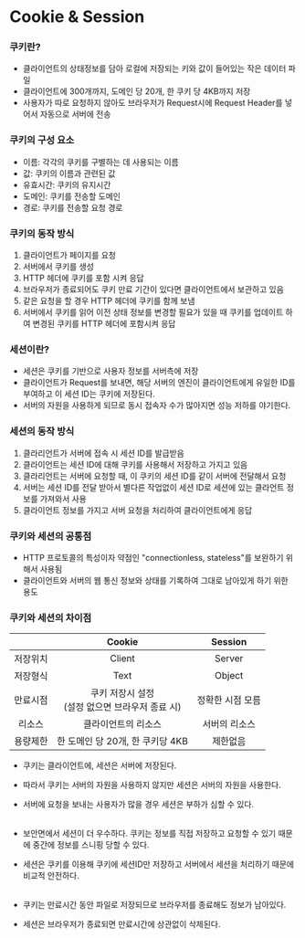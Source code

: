 # Cookie & Session

### 쿠키란?
* 클라이언트의 상태정보를 담아 로컬에 저장되는 키와 값이 들어있는 작은 데이터 파일
* 클라이언트에 300개까지, 도메인 당 20개, 한 쿠키 당 4KB까지 저장
* 사용자가 따로 요청하지 않아도 브라우저가 Request시에 Request Header를 넣어서 자동으로 서버에 전송

### 쿠키의 구성 요소
* 이름: 각각의 쿠키를 구별하는 데 사용되는 이름
* 값: 쿠키의 이름과 관련된 값
* 유효시간: 쿠키의 유지시간
* 도메인: 쿠키를 전송할 도메인
* 경로: 쿠키를 전송할 요청 경로

### 쿠키의 동작 방식
1. 클라이언트가 페이지를 요청
2. 서버에서 쿠키를 생성
3. HTTP 헤더에 쿠키를 포함 시켜 응답
4. 브라우저가 종료되어도 쿠키 만료 기간이 있다면 클라이언트에서 보관하고 있음
5. 같은 요청을 할 경우 HTTP 헤더에 쿠키를 함께 보냄
6. 서버에서 쿠키를 읽어 이전 상태 정보를 변경할 필요가 있을 때 쿠키를 업데이트 하여 변경된 쿠키를 HTTP 헤더에 포함시켜 응답

### 세션이란?
* 세션은 쿠키를 기반으로 사용자 정보를 서버측에 저장
* 클라이언트가 Request를 보내면, 해당 서버의 엔진이 클라이언트에게 유일한 ID를 부여하고 이 세션 ID는 쿠키에 저장된다.
* 서버의 자원을 사용하게 되므로 동시 접속자 수가 많아지면 성능 저하를 야기한다.

### 세션의 동작 방식
1. 클라리언트가 서버에 접속 시 세션 ID를 발급받음
2. 클라이언트는 세션 ID에 대해 쿠키를 사용해서 저장하고 가지고 있음
3. 클라리언트는 서버에 요청할 때, 이 쿠키의 세션 ID를 같이 서버에 전달해서 요청
4. 서버는 세션 ID를 전달 받아서 별다른 작업없이 세션 ID로 세션에 있는 클라언트 정보를 가져와서 사용
5. 클라이언트 정보를 가지고 서버 요청을 처리하여 클라이언트에게 응답



### 쿠키와 세션의 공통점
* HTTP 프로토콜의 특성이자 약점인 "connectionless, stateless"를 보완하기 위해서 사용됨
* 클라이언트와 서버의 웹 통신 정보와 상태를 기록하여 그대로 남아있게 하기 위한 용도

### 쿠키와 세션의 차이점
||Cookie|Session|
|:---:|:---:|:---:|
|저장위치|Client|Server|
|저장형식|Text|Object|
|만료시점|쿠키 저장시 설정<br/>(설정 없으면 브라우저 종료 시)|정확한 시점 모름|
|리소스|클라이언트의 리소스|서버의 리소스|
|용량제한|한 도메인 당 20개, 한 쿠키당 4KB|제한없음|

* 쿠키는 클라이언트에, 세션은 서버에 저장된다.
* 따라서 쿠키는 서버의 자원을 사용하지 않지만 세션은 서버의 자원을 사용한다.
* 서버에 요청을 보내는 사용자가 많을 경우 세션은 부하가 심할 수 있다.
<br/><br/>   

* 보안면에서 세션이 더 우수하다. 쿠키는 정보를 직접 저장하고 요청할 수 있기 때문에 중간에 정보를 스니핑 당할 수 있다.
* 세션은 쿠키를 이용해 쿠키에 세션ID만 저장하고 서버에서 세션을 처리하기 때문에 비교적 안전하다.
<br/><br/>   

* 쿠키는 만료시간 동안 파일로 저장되므로 브라우저를 종료해도 정보가 남아있다.
* 세션은 브라우저가 종료되면 만료시간에 상관없이 삭제된다.

